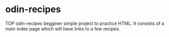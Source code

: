 # odin-recipes
TOP odin-recipes
begginer simple project to practice HTML. It consists of a main index page which will have links to a few recipes.